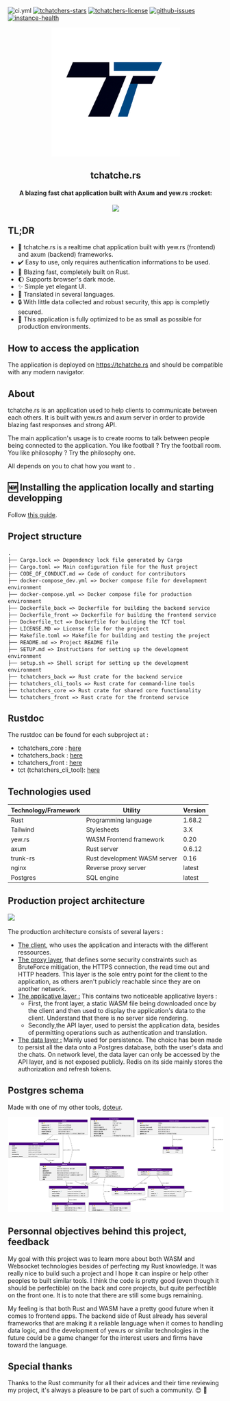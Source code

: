 ![ci.yml](https://img.shields.io/github/actions/workflow/status/nag763/tchatchers/ci.yml)
[![tchatchers-stars](https://img.shields.io/github/stars/nag763/tchatchers?style=social)](https://github.com/nag763/tchatchers/stargazers)
[![tchatchers-license](https://img.shields.io/github/license/nag763/tchatchers)](https://raw.githubusercontent.com/nag763/tchatchers/main/LICENSE.MD)
[![github-issues](https://img.shields.io/github/issues/nag763/tchatchers)](https://github.com/nag763/tchatchers/issues)
[![instance-health](https://img.shields.io/website?down_color=red&down_message=down&label=public%20instance&up_color=green&up_message=up&url=https%3A%2F%2Ftchatche.rs)](https://tchatche.rs)

<p align="center"><img height="300" src="https://raw.githubusercontent.com/nag763/tchatchers/main/.github/gh_logo.png"></img></p>

<h2 align="center">tchatche.rs</h2>
<h4 align="center">A blazing fast chat application built with Axum and yew.rs :rocket:</h4>

<p align="center"><img src="https://raw.githubusercontent.com/nag763/tchatchers/main/.github/app_screens.png"></img></p>

## TL;DR

* :speech_balloon: tchatche.rs is a realtime chat application built with yew.rs (frontend) and axum (backend) frameworks.
* :heavy_check_mark: Easy to use, only requires authentication informations to be used.
* :rocket: Blazing fast, completely built on Rust.
* :moon: Supports browser's dark mode.
* :sparkles: Simple yet elegant UI.
* :book: Translated in several languages.
* :lock: With little data collected and robust security, this app is completly secured.
* :ship: This application is fully optimized to be as small as possible for production environments.

## How to access the application

The application is deployed on https://tchatche.rs and should be compatible with any modern navigator.

## About

tchatche.rs is an application used to help clients to communicate between each others. It is built with yew.rs and axum server in order to provide blazing fast responses and strong API.

The main application's usage is to create rooms to talk between people being connected to the application. You like football ? Try the football room. You like philosophy ? Try the philosophy one.

All depends on you to chat how you want to .

## :new: Installing the application locally and starting developping

Follow [this guide](./SETUP.md). 

## Project structure

```
.
├── Cargo.lock => Dependency lock file generated by Cargo
├── Cargo.toml => Main configuration file for the Rust project
├── CODE_OF_CONDUCT.md => Code of conduct for contributors
├── docker-compose_dev.yml => Docker compose file for development environment
├── docker-compose.yml => Docker compose file for production environment
├── Dockerfile_back => Dockerfile for building the backend service
├── Dockerfile_front => Dockerfile for building the frontend service
├── Dockerfile_tct => Dockerfile for building the TCT tool
├── LICENSE.MD => License file for the project
├── Makefile.toml => Makefile for building and testing the project
├── README.md => Project README file
├── SETUP.md => Instructions for setting up the development environment
├── setup.sh => Shell script for setting up the development environment
├── tchatchers_back => Rust crate for the backend service
├── tchatchers_cli_tools => Rust crate for command-line tools
├── tchatchers_core => Rust crate for shared core functionality
└── tchatchers_front => Rust crate for the frontend service
```

## Rustdoc

The rustdoc can be found for each subproject at :

- tchatchers_core : [here](https://tchatche.rs/doc/tchatchers_core/) 
- tchatchers_back : [here](https://tchatche.rs/doc/tchatchers_back/)
- tchatchers_front : [here](https://tchatche.rs/doc/tchatchers_front/)
- tct (tchatchers_cli_tool): [here](https://tchatche.rs/doc/tct/)

## Technologies used

|Technology/Framework|Utility                     |Version|
|--------------------|----------------------------|-------|
|Rust                |Programming language        |1.68.2 |
|Tailwind            |Stylesheets                 |3.X    |
|yew.rs              |WASM Frontend framework     |0.20   |
|axum                |Rust server                 |0.6.12 |
|trunk-rs            |Rust development WASM server|0.16   |
|nginx               |Reverse proxy server        |latest |
|Postgres            |SQL engine                  |latest |

## Production project architecture

![](https://raw.githubusercontent.com/nag763/tchatchers/17a4e86adb1c26259c3890e3303d6a67d3dd70df/.github/application_schema.jpg)

The production architecture consists of several layers :
* <u>The client</u>, who uses the application and interacts with the different ressources.
* <u>The proxy layer</u>, that defines some security constraints such as BruteForce mitigation, the HTTPS connection, the read time out and HTTP headers. This layer is the sole entry point for the client to the application, as others aren't publicly reachable since they are on another network.
* <u>The applicative layer :</u> This contains two noticeable applicative layers :
    - First, the front layer, a static WASM file being downloaded once by the client and then used to display the application's data to the client. Understand that there is no server side rendering.
    - Secondly,the API layer, used to persist the application data, besides of permitting operations such as authentication and translation.
* <u>The data layer :</u> Mainly used for persistence. The choice has been made to persist all the data onto a Postgres database, both the user's data and the chats. On network level, the data layer can only be accessed by the API layer, and is not exposed publicly. Redis on its side mainly stores the authorization and refresh tokens.


## Postgres schema

Made with one of my other tools, [doteur](https://github.com/nag763/doteur).

![img](https://raw.githubusercontent.com/nag763/tchatchers/main/.github/schema.jpeg)

## Personnal objectives behind this project, feedback

My goal with this project was to learn more about both WASM and Websocket technologies besides of perfecting my Rust knowledge. It was really nice to build such a project and I hope it can inspire or help other peoples to built similar tools. I think the code is pretty good (even though it should be perfectible) on the back and core projects, but quite perfectible on the front one. It is to note that there are still some bugs remaining.

My feeling is that both Rust and WASM have a pretty good future when it comes to frontend apps. The backend side of Rust already has several frameworks that are making it a reliable language when it comes to handling data logic, and the development of yew.rs or similar technologies in the future could be a game changer for the interest users and firms have toward the language. 

## Special thanks

Thanks to the Rust community for all their advices and their time reviewing my project, it's always a pleasure to be part of such a community. :blush: :crab:
